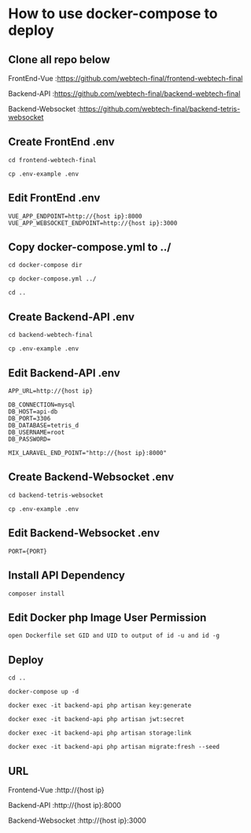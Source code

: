 # How to use docker-compose to deploy

## Clone all repo below

FrontEnd-Vue :https://github.com/webtech-final/frontend-webtech-final

Backend-API :https://github.com/webtech-final/backend-webtech-final

Backend-Websocket :https://github.com/webtech-final/backend-tetris-websocket

## Create FrontEnd .env

```
cd frontend-webtech-final

cp .env-example .env
```

## Edit FrontEnd .env

```
VUE_APP_ENDPOINT=http://{host ip}:8000
VUE_APP_WEBSOCKET_ENDPOINT=http://{host ip}:3000
```

## Copy docker-compose.yml to ../

```
cd docker-compose dir

cp docker-compose.yml ../

cd ..
```

## Create Backend-API .env

```
cd backend-webtech-final

cp .env-example .env
```

## Edit Backend-API .env

```
APP_URL=http://{host ip}

DB_CONNECTION=mysql
DB_HOST=api-db
DB_PORT=3306
DB_DATABASE=tetris_d
DB_USERNAME=root
DB_PASSWORD=

MIX_LARAVEL_END_POINT="http://{host ip}:8000"
```

## Create Backend-Websocket .env

```
cd backend-tetris-websocket

cp .env-example .env
```

## Edit Backend-Websocket .env

```
PORT={PORT}
```

## Install API Dependency

```
composer install
```

## Edit Docker php Image User Permission

```
open Dockerfile set GID and UID to output of id -u and id -g
```

## Deploy

```
cd ..

docker-compose up -d

docker exec -it backend-api php artisan key:generate

docker exec -it backend-api php artisan jwt:secret

docker exec -it backend-api php artisan storage:link

docker exec -it backend-api php artisan migrate:fresh --seed
```

## URL

Frontend-Vue :http://{host ip}

Backend-API :http://{host ip}:8000

Backend-Websocket :http://{host ip}:3000
